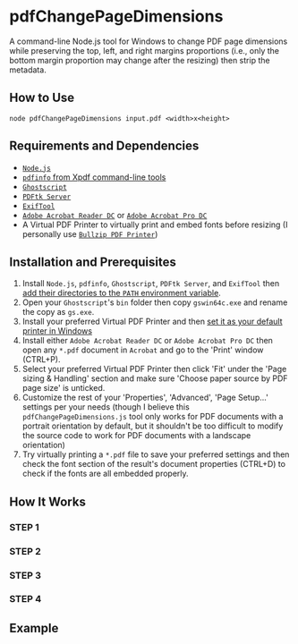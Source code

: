 # pdfChangePageDimensions
A command-line Node.js tool for Windows to change PDF page dimensions while preserving the top, left, and right margins proportions (i.e., only the bottom margin proportion may change after the resizing) then strip the metadata.

## How to Use
`node pdfChangePageDimensions input.pdf <width>x<height>`

## Requirements and Dependencies
- [`Node.js`](https://nodejs.org/en/download/)
- [`pdfinfo` from Xpdf command-line tools](https://www.xpdfreader.com/download.html/)
- [`Ghostscript`](https://www.ghostscript.com/releases/gsdnld.html/)
- [`PDFtk Server`](https://www.pdflabs.com/tools/pdftk-server/)
- [`ExifTool`](https://exiftool.org/install.html)
- [`Adobe Acrobat Reader DC`](https://get.adobe.com/reader/) or [`Adobe Acrobat Pro DC`](https://www.adobe.com/acrobat.html)
- A Virtual PDF Printer to virtually print and embed fonts before resizing (I personally use [`Bullzip PDF Printer`](https://www.bullzip.com/products/pdf/download.php/))

## Installation and Prerequisites
1. Install `Node.js`, `pdfinfo`, `Ghostscript`, `PDFtk Server`, and `ExifTool` then [add their directories to the `PATH` environment variable](https://learn.microsoft.com/en-us/previous-versions/office/developer/sharepoint-2010/ee537574(v=office.14)).
2. Open your `Ghostscript`'s `bin` folder then copy `gswin64c.exe` and rename the copy as `gs.exe`.
3. Install your preferred Virtual PDF Printer and then [set it as your default printer in Windows](https://support.microsoft.com/en-us/windows/set-a-default-printer-in-windows-e10cf8b8-e596-b102-bf84-c41022b5036f)
4. Install either `Adobe Acrobat Reader DC` or `Adobe Acrobat Pro DC` then open any `*.pdf` document in `Acrobat` and go to the 'Print' window (CTRL+P).
5. Select your preferred Virtual PDF Printer then click 'Fit' under the 'Page sizing & Handling' section and make sure 'Choose paper source by PDF page size' is unticked.
6. Customize the rest of your 'Properties', 'Advanced', 'Page Setup...' settings per your needs (though I believe this `pdfChangePageDimensions.js` tool only works for PDF documents with a portrait orientation by default, but it shouldn't be too difficult to modify the source code to work for PDF documents with a landscape orientation)
7. Try virtually printing a `*.pdf` file to save your preferred settings and then check the font section of the result's document properties (CTRL+D) to check if the fonts are all embedded properly. 

## How It Works

### STEP 1

### STEP 2

### STEP 3

### STEP 4

## Example
